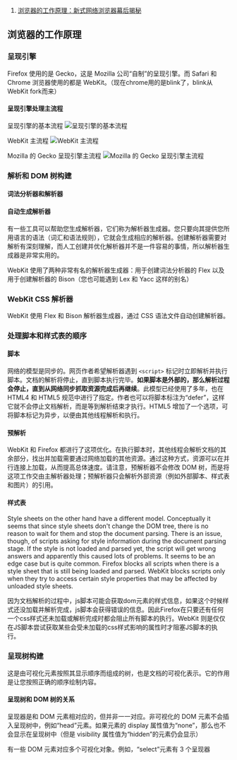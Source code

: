 1. [浏览器的工作原理：新式网络浏览器幕后揭秘](https://www.html5rocks.com/zh/tutorials/internals/howbrowserswork/)


##  浏览器的工作原理
### 呈现引擎
Firefox 使用的是 Gecko，这是 Mozilla 公司“自制”的呈现引擎。而 Safari 和 Chrome 浏览器使用的都是 WebKit。（现在chrome用的是blink了，blink从WebKit fork而来）

#### 呈现引擎处理主流程
呈现引擎的基本流程
![呈现引擎的基本流程](./images/engine-flow.png)

WebKit 主流程
![WebKit 主流程](./images/webkitflow.png)

Mozilla 的 Gecko 呈现引擎主流程
![Mozilla 的 Gecko 呈现引擎主流程](./images/gecko-flow.jpg)

### 解析和 DOM 树构建

#### 词法分析器和解析器

#### 自动生成解析器
有一些工具可以帮助您生成解析器，它们称为解析器生成器。您只要向其提供您所用语言的语法（词汇和语法规则），它就会生成相应的解析器。创建解析器需要对解析有深刻理解，而人工创建并优化解析器并不是一件容易的事情，所以解析器生成器是非常实用的。

WebKit 使用了两种非常有名的解析器生成器：用于创建词法分析器的 Flex 以及用于创建解析器的 Bison（您也可能遇到 Lex 和 Yacc 这样的别名）

### WebKit CSS 解析器
WebKit 使用 Flex 和 Bison 解析器生成器，通过 CSS 语法文件自动创建解析器。

### 处理脚本和样式表的顺序

#### 脚本
网络的模型是同步的。网页作者希望解析器遇到 `<script>` 标记时立即解析并执行脚本。文档的解析将停止，直到脚本执行完毕。**如果脚本是外部的，那么解析过程会停止，直到从网络同步抓取资源完成后再继续**。此模型已经使用了多年，也在 HTML4 和 HTML5 规范中进行了指定。作者也可以将脚本标注为“defer”，这样它就不会停止文档解析，而是等到解析结束才执行。HTML5 增加了一个选项，可将脚本标记为异步，以便由其他线程解析和执行。

#### 预解析
WebKit 和 Firefox 都进行了这项优化。在执行脚本时，其他线程会解析文档的其余部分，找出并加载需要通过网络加载的其他资源。通过这种方式，资源可以在并行连接上加载，从而提高总体速度。请注意，预解析器不会修改 DOM 树，而是将这项工作交由主解析器处理；预解析器只会解析外部资源（例如外部脚本、样式表和图片）的引用。

#### 样式表
Style sheets on the other hand have a different model. Conceptually it seems that since style sheets don't change the DOM tree, there is no reason to wait for them and stop the document parsing. There is an issue, though, of scripts asking for style information during the document parsing stage. If the style is not loaded and parsed yet, the script will get wrong answers and apparently this caused lots of problems. It seems to be an edge case but is quite common. Firefox blocks all scripts when there is a style sheet that is still being loaded and parsed. WebKit blocks scripts only when they try to access certain style properties that may be affected by unloaded style sheets.

因为文档解析的过程中，js脚本可能会获取dom元素的样式信息，如果这个时候样式还没加载并解析完成，js脚本会获得错误的信息。因此Firefox在只要还有任何一个css样式还未加载或解析完成时都会阻止所有脚本的执行。WebKit 则是仅仅在JS脚本尝试获取某些会受未加载的css样式影响的属性时才阻塞JS脚本的执行。

### 呈现树构建
这是由可视化元素按照其显示顺序而组成的树，也是文档的可视化表示。它的作用是让您按照正确的顺序绘制内容。

#### 呈现树和 DOM 树的关系
呈现器是和 DOM 元素相对应的，但并非一一对应。非可视化的 DOM 元素不会插入呈现树中，例如“head”元素。如果元素的 display 属性值为“none”，那么也不会显示在呈现树中（但是 visibility 属性值为“hidden”的元素仍会显示）

有一些 DOM 元素对应多个可视化对象。例如，“select”元素有 3 个呈现器